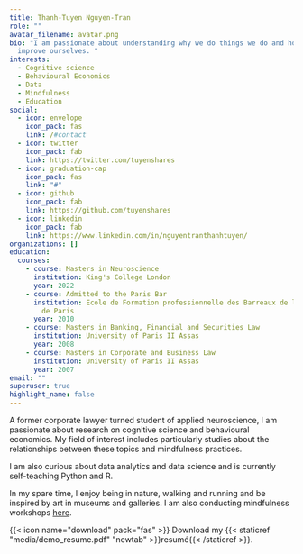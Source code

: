```yaml
---
title: Thanh-Tuyen Nguyen-Tran
role: ""
avatar_filename: avatar.png
bio: "I am passionate about understanding why we do things we do and how to
  improve ourselves. "
interests:
  - Cognitive science
  - Behavioural Economics
  - Data
  - Mindfulness
  - Education
social:
  - icon: envelope
    icon_pack: fas
    link: /#contact
  - icon: twitter
    icon_pack: fab
    link: https://twitter.com/tuyenshares
  - icon: graduation-cap
    icon_pack: fas
    link: "#"
  - icon: github
    icon_pack: fab
    link: https://github.com/tuyenshares
  - icon: linkedin
    icon_pack: fab
    link: https://www.linkedin.com/in/nguyentranthanhtuyen/
organizations: []
education:
  courses:
    - course: Masters in Neuroscience
      institution: King's College London
      year: 2022
    - course: Admitted to the Paris Bar
      institution: Ecole de Formation professionnelle des Barreaux de la cour d'appel
        de Paris
      year: 2010
    - course: Masters in Banking, Financial and Securities Law
      institution: University of Paris II Assas
      year: 2008
    - course: Masters in Corporate and Business Law
      institution: University of Paris II Assas
      year: 2007
email: ""
superuser: true
highlight_name: false
---
```

A former corporate lawyer turned student of applied neuroscience, I am passionate about research on cognitive science and behavioural economics. My field of interest includes particularly studies about the relationships between these topics and mindfulness practices.  

I am also curious about data analytics and data science and is currently self-teaching Python and R. 

In my spare time, I enjoy being in nature, walking and running and be inspired by art in museums and galleries. I am also conducting mindfulness workshops [here](https://prosoke.com/).

{{< icon name="download" pack="fas" >}} Download my {{< staticref "media/demo_resume.pdf" "newtab" >}}resumé{{< /staticref >}}.
